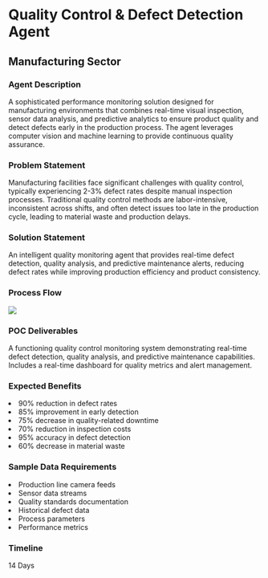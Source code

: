 <h1>Quality Control &amp; Defect Detection Agent</h1>
<h2>Manufacturing Sector</h2>
<h3>Agent Description</h3>
A sophisticated performance monitoring solution designed for manufacturing environments that combines real-time visual inspection, sensor data analysis, and predictive analytics to ensure product quality and detect defects early in the production process. The agent leverages computer vision and machine learning to provide continuous quality assurance.
<h3>Problem Statement</h3>
Manufacturing facilities face significant challenges with quality control, typically experiencing 2-3% defect rates despite manual inspection processes. Traditional quality control methods are labor-intensive, inconsistent across shifts, and often detect issues too late in the production cycle, leading to material waste and production delays.
<h3>Solution Statement</h3>
An intelligent quality monitoring agent that provides real-time defect detection, quality analysis, and predictive maintenance alerts, reducing defect rates while improving production efficiency and product consistency.
<h3>Process Flow</h3>
<img src="https://github.com/user-attachments/assets/583e4989-a15d-4b82-a570-04880e7e8c93"/>
<h3>POC Deliverables</h3>
A functioning quality control monitoring system demonstrating real-time defect detection, quality analysis, and predictive maintenance capabilities. Includes a real-time dashboard for quality metrics and alert management.
<h3>Expected Benefits</h3>
<li>90% reduction in defect rates</li>
<li>85% improvement in early detection</li>
<li>75% decrease in quality-related downtime</li>
<li>70% reduction in inspection costs</li>
<li>95% accuracy in defect detection</li>
<li>60% decrease in material waste</li>
<h3>Sample Data Requirements</h3>
<li>Production line camera feeds</li>
<li>Sensor data streams</li>
<li>Quality standards documentation</li>
<li>Historical defect data</li>
<li>Process parameters</li>
<li>Performance metrics</li>
<h3>Timeline</h3>
14 Days
